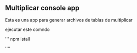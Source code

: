 ## Multiplicar  console app

Esta es una app para generar archivos de tablas de multiplicar 

ejecutar este comndo 

'''
npm istall 

''''